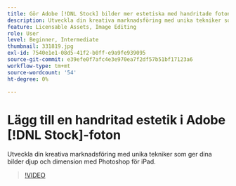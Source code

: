 ```yaml
---
title: Gör Adobe [!DNL Stock] bilder mer estetiska med handritade foton
description: Utveckla din kreativa marknadsföring med unika tekniker som ger dina bilder djup och dimension med Photoshop för iPad
feature: Licensable Assets, Image Editing
role: User
level: Beginner, Intermediate
thumbnail: 331819.jpg
exl-id: 7540e1e1-08d5-41f2-b0ff-e9a9fe939095
source-git-commit: e39efe0f7afc4e3e970ea7f2df57b51bf17123a6
workflow-type: tm+mt
source-wordcount: '54'
ht-degree: 0%

---
```


# Lägg till en handritad estetik i Adobe [!DNL Stock]-foton

Utveckla din kreativa marknadsföring med unika tekniker som ger dina bilder djup och dimension med Photoshop för iPad.

>[!VIDEO](https://video.tv.adobe.com/v/331819?hidetitle=true)
